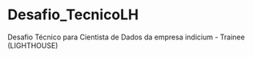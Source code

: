 # Desafio_TecnicoLH
Desafio Técnico para Cientista de Dados da empresa indicium - Trainee (LIGHTHOUSE)

